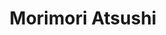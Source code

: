 ---
title: Morimori Atsushi
tags:
  - v1.1
aliases:
  - Morimori Atsushi
draft: true
created_at: 2024-07-16T01:27:05-03:00
updated_at: 2024-10-09T16:58:21-03:00
---